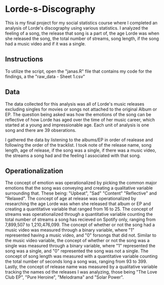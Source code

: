 # Lorde-s-Discography
This is my final project for my social statistics course where I completed an analysis of Lorde's discography using various statistics. I analyzed the feeling of a song, the release that song is a part of, the age Lorde was when she released the song, the total number of streams, song length, if the song had a music video and if it was a single.

## **Instructions**
To utilize the script, open the "janas.R" file that contains my code for the findings, a the "raw_data - Sheet 1.csv"


## **Data**
The data collected for this analysis was all of Lorde's music releases excluding singles for movies or songs not attached to the original Album or EP. The question being asked was how the emotions of the song can be reflective of how Lorde has aged over the time of her music career, which started at a young and impressionable age. Each unit of analysis is one song and there are 39 obserations.

I gathered the data by listening to the albums/EP in order of realease and following the order of the tracklist. I took note of the release name, song length, age of release, if the song was a single, if there was a music video, the streams a song had and the feeling I associated with that song. 


## **Operationalization**
The concept of emotion was operationalized by picking the common major emotions that the song was conveying and creating a qualitative variable surrounding that. These being: "Upbeat", "Sad" "Content" "Reflective" and "Relaxed". 
The concept of age at release was operationalized by researching the age Lorde was when she released that album or EP and creating a quantitative variable that ranged from 16 to 25.
The concept of streams was operationalized through a quantitative variable counting the total number of streams a song has recieved on Spotify only, ranging from 7,899,507 to 1,210,476,099. 
The concept of whether or not the song had a music video was measured through a binary variable, where "1" represented having a music video, and "0" forsongs that did not.
Similar to the music video variable, the concept of whether or not the song was a single was measured through a binary variable, where "1" represented the song was a single, and "0" represented the song was not a single.
The concept of song length was measured with a quantitative variable counting the total number of seconds long a song was, ranging from 93 to 399.
Lastly, the concept of release name was measured by a qualitative variable tracking the names od the releases I was analyzing, those being "The Love Club EP", "Pure Heroine", "Melodrama" and "Solar Power".
